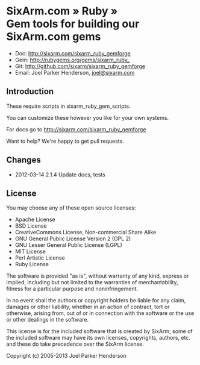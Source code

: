 # SixArm.com » Ruby » <br> Gem tools for building our SixArm.com gems

* Doc: <http://sixarm.com/sixarm_ruby_gemforge>
* Gem: <http://rubygems.org/gems/sixarm_ruby_>
* Git: <http://github.com/sixarm/sixarm_ruby_gemforge>
* Email: Joel Parker Henderson, <joel@sixarm.com>


## Introduction

These require scripts in sixarm_ruby_gem_scripts.

You can customize these however you like for your own systems.

For docs go to <http://sixarm.com/sixarm_ruby_gemforge>

Want to help? We're happy to get pull requests.


## Changes

* 2012-03-14 2.1.4 Update docs, tests


## License

You may choose any of these open source licenses:

  * Apache License
  * BSD License
  * CreativeCommons License, Non-commercial Share Alike
  * GNU General Public License Version 2 (GPL 2)
  * GNU Lesser General Public License (LGPL)
  * MIT License
  * Perl Artistic License
  * Ruby License

The software is provided "as is", without warranty of any kind, 
express or implied, including but not limited to the warranties of 
merchantability, fitness for a particular purpose and noninfringement. 

In no event shall the authors or copyright holders be liable for any 
claim, damages or other liability, whether in an action of contract, 
tort or otherwise, arising from, out of or in connection with the 
software or the use or other dealings in the software.

This license is for the included software that is created by SixArm;
some of the included software may have its own licenses, copyrights, 
authors, etc. and these do take precedence over the SixArm license.

Copyright (c) 2005-2013 Joel Parker Henderson
